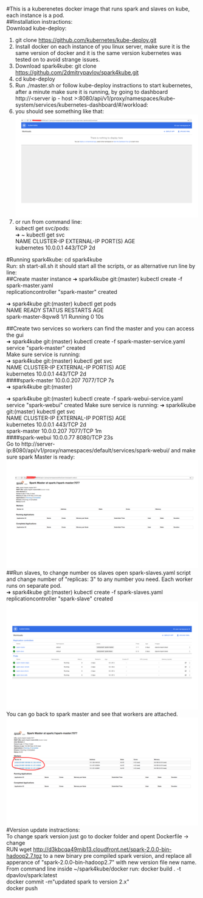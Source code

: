 #This is a kuberenetes docker image that runs spark and slaves on kube, each instance is a pod.  
##Installation instractions:  
Download kube-deploy:   
1. git clone https://github.com/kubernetes/kube-deploy.git  
2. Install docker on each instance of you linux server, make sure it is the same version of docker and it is the same version kubernetes was tested on to avoid strange issues.  
3. Download spark4kube: git clone https://github.com/2dmitrypavlov/spark4kube.git  
4. cd kube-deploy  
5. Run ./master.sh or follow kube-deploy instractions to start kubernetes, after a minute make sure it is running, by going to dashboard http://<server ip - host >:8080/api/v1/proxy/namespaces/kube-system/services/kubernetes-dashboard/#/workload:  
6. you should see something like that:  
![Screenshot](images/dashboard-start.png)  
7. or run from command line:  
kubectl get svc/pods:   
➜  ~ kubectl get svc    
NAME           CLUSTER-IP   EXTERNAL-IP   PORT(S)    AGE    
kubernetes     10.0.0.1     <none>        443/TCP    2d   




#Running spark4kube:
cd spark4kube  
Run: sh start-all.sh it should start all the scripts, or as alternative run line by line:  
##Create master instance 
➜  spark4kube git:(master) kubectl create -f spark-master.yaml   
replicationcontroller "spark-master" created   

➜  spark4kube git:(master) kubectl get pods   
NAME                 READY     STATUS    RESTARTS   AGE  
spark-master-8qvw8   1/1       Running   0          10s  

##Create two services so workers can find the master and you can access the gui  
➜  spark4kube git:(master) kubectl create -f spark-master-service.yaml  
service "spark-master" created  
Make sure service is running:  
➜  spark4kube git:(master) kubectl get svc  
NAME           CLUSTER-IP   EXTERNAL-IP   PORT(S)    AGE  
kubernetes     10.0.0.1     <none>        443/TCP    2d  
####spark-master   10.0.0.207   <none>        7077/TCP   7s  
➜  spark4kube git:(master) 

➜  spark4kube git:(master) kubectl create -f spark-webui-service.yaml 
service "spark-webui" created
Make sure service is running:
➜  spark4kube git:(master) kubectl get svc  
NAME           CLUSTER-IP   EXTERNAL-IP   PORT(S)    AGE  
kubernetes     10.0.0.1     <none>        443/TCP    2d  
spark-master   10.0.0.207   <none>        7077/TCP   1m  
####spark-webui    10.0.0.77    <none>        8080/TCP   23s  
Go to http://server-ip:8080/api/v1/proxy/namespaces/default/services/spark-webui/ and make sure spark Master is ready:    
![Screenshot](images/dashboard-master.png)  
##Run slaves, to change number os slaves open spark-slaves.yaml script and change number of  "replicas: 3" to any number you need. Each worker runs on separate pod.  
➜  spark4kube git:(master) kubectl create -f spark-slaves.yaml  
replicationcontroller "spark-slave" created   
![Screenshot](images/dashboard.png)  
You can go back to spark master and see that workers are attached.
![Screenshot](images/dashboard-workers.png)  
#Version update instractions:  
To change spark version just go to docker folder and opent Dockerfile -> change   
RUN wget http://d3kbcqa49mib13.cloudfront.net/spark-2.0.0-bin-hadoop2.7.tgz to a new binary pre compiled spark version, and replace all apperance of "spark-2.0.0-bin-hadoop2.7" with new version file new name.  
From command line inside ~/spark4kube/docker run: 
docker build . -t dpavlov/spark:latest  
docker commit -m"updated spark to version 2.x"  
docker push  



